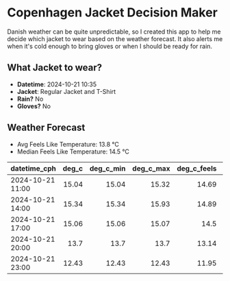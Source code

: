 
# Copenhagen Jacket Decision Maker

Danish weather can be quite unpredictable, so I created this app to help me decide which jacket to wear based on the weather forecast. 
It also alerts me when it's cold enough to bring gloves or when I should be ready for rain.

## What Jacket to wear?

- **Datetime**: 2024-10-21 10:35
- **Jacket**: Regular Jacket and T-Shirt
- **Rain?** No
- **Gloves?** No

## Weather Forecast
- Avg Feels Like Temperature: 13.8 °C
- Median Feels Like Temperature: 14.5 °C

| datetime_cph     |   deg_c |   deg_c_min |   deg_c_max |   deg_c_feels | weather   | wind   | rain   |
|:-----------------|--------:|------------:|------------:|--------------:|:----------|:-------|:-------|
| 2024-10-21 11:00 |   15.04 |       15.04 |       15.32 |         14.69 | Clouds    | High   | None   |
| 2024-10-21 14:00 |   15.34 |       15.34 |       15.93 |         14.89 | Clouds    | High   | None   |
| 2024-10-21 17:00 |   15.06 |       15.06 |       15.07 |         14.5  | Clouds    | High   | None   |
| 2024-10-21 20:00 |   13.7  |       13.7  |       13.7  |         13.14 | Clouds    | Medium | None   |
| 2024-10-21 23:00 |   12.43 |       12.43 |       12.43 |         11.95 | Clouds    | Low    | None   |
        